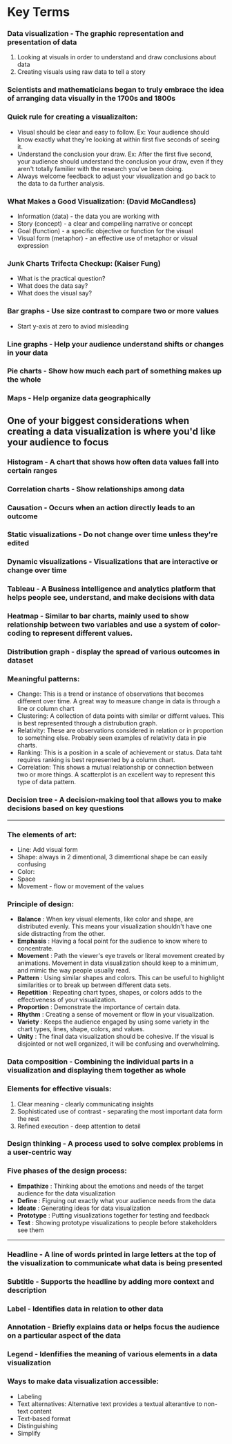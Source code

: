 # Key Terms

### Data visualization - The graphic representation and presentation of data

1. Looking at visuals in order to understand and draw conclusions about data
2. Creating visuals using raw data to tell a story

### Scientists and mathematicians began to truly embrace the idea of arranging data visually in the 1700s and 1800s

### Quick rule for creating a visualizaiton:

- Visual should be clear and easy to follow. Ex: Your audience should know exactly what they're looking at within first five seconds of seeing it.
- Understand the conclusion your draw. Ex: After the first five second, your audience should understand the conclusion your draw, even if they aren't totally familier with the research you've been doing.
- Always welcome feedback to adjust your visualization and go back to the data to da further analysis.

### What Makes a Good Visualization: (David McCandless)

- Information (data) - the data you are working with
- Story (concept) - a clear and compelling narrative or concept
- Goal (function) - a specific objective or function for the visual
- Visual form (metaphor) - an effective use of metaphor or visual expression

### Junk Charts Trifecta Checkup: (Kaiser Fung)

- What is the practical question?
- What does the data say?
- What does the visual say?

### Bar graphs - Use size contrast to compare two or more values

- Start y-axis at zero to aviod misleading

### Line graphs - Help your audience understand shifts or changes in your data

### Pie charts - Show how much each part of something makes up the whole

### Maps - Help organize data geographically

## One of your biggest considerations when creating a data visualization is where you'd like your audience to focus

### Histogram - A chart that shows how often data values fall into certain ranges

### Correlation charts - Show relationships among data

### Causation - Occurs when an action directly leads to an outcome

### Static visualizations - Do not change over time unless they're edited

### Dynamic visualizations - Visualizations that are interactive or change over time

### Tableau - A Business intelligence and analytics platform that helps people see, understand, and make decisions with data

### Heatmap - Similar to bar charts, mainly used to show relationship between two variables and use a system of color-coding to represent different values.

### Distribution graph - display the spread of various outcomes in dataset

### Meaningful patterns:

- Change: This is a trend or instance of observations that becomes different over time. A great way to measure change in data is through a line or column chart
- Clustering: A collection of data points with similar or differnt values. This is best represented through a distrubution graph.
- Relativity: These are observations considered in relation or in proportion to something else. Probably seen examples of relativity data in pie charts.
- Ranking: This is a position in a scale of achievement or status. Data taht requires ranking is best represented by a column chart.
- Correlation: This shows a mutual relationship or connection between two or more things. A scatterplot is an excellent way to represent this type of data pattern.

### Decision tree - A decision-making tool that allows you to make decisions based on key questions

---

### The elements of art:

- Line: Add visual form
- Shape: always in 2 dimentional, 3 dimemtional shape be can easily confusing
- Color:
- Space
- Movement - flow or movement of the values

### Principle of design:

- **Balance** : When key visual elements, like color and shape, are distributed evenly. This means your visualization shouldn't have one side distracting from the other.
- **Emphasis** : Having a focal point for the audience to know where to concentrate.
- **Movement** : Path the viewer's eye travels or literal movement created by animations. Movement in data visualization should keep to a minimum, and mimic the way people usually read.
- **Pattern** : Using similar shapes and colors. This can be useful to highlight similarities or to break up between different data sets.
- **Repetition** : Repeating chart types, shapes, or colors adds to the effectiveness of your visualization.
- **Proportion** : Demonstrate the importance of certain data.
- **Rhythm** : Creating a sense of movement or flow in your visualization.
- **Variety** : Keeps the audience engaged by using some variety in the chart types, lines, shape, colors, and values.
- **Unity** : The final data visualization should be cohesive. If the visual is disjointed or not well organized, it will be confusing and overwhelming.

### Data composition - Combining the individual parts in a visualization and displaying them together as whole

### Elements for effective visuals:

1. Clear meaning - clearly communicating insights
2. Sophisticated use of contrast - separating the most important data form the rest
3. Refined execution - deep attention to detail

### Design thinking - A process used to solve complex problems in a user-centric way

### Five phases of the design process:

- **Empathize** : Thinking about the emotions and needs of the target audience for the data visualization
- **Define** : Figruing out exactly what your audience needs from the data
- **Ideate** : Generating ideas for data visualization
- **Prototype** : Putting visualizations together for testing and feedback
- **Test** : Showing prototype visualizations to people before stakeholders see them

---

### Headline - A line of words printed in large letters at the top of the visualization to communicate what data is being presented

### Subtitle - Supports the headline by adding more context and description

### Label - Identifies data in relation to other data

### Annotation - Briefly explains data or helps focus the audience on a particular aspect of the data

### Legend - Idenfifies the meaning of various elements in a data visualization

### Ways to make data visualization accessible:

- Labeling
- Text alternatives: Alternative text provides a textual alterantive to non-text content
- Text-based format
- Distinguishing
- Simplify

